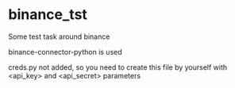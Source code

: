 # binance_tst
Some test task around binance

binance-connector-python is used

creds.py not added, so you need to create this file by yourself with <api_key> and <api_secret> parameters